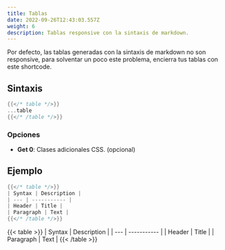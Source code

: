 ```yaml
---
title: Tablas
date: 2022-09-26T12:43:03.557Z
weight: 6
description: Tablas responsive con la sintaxis de markdown.
---
```


Por defecto, las tablas generadas con la sintaxis de markdown no son responsive, para solventar un poco este problema, encierra tus tablas con este shortcode.

## Sintaxis

```go
{{</* table */>}}
...table
{{</* /table */>}}
```

### Opciones

- **Get 0**: Clases adicionales CSS. (opcional)

## Ejemplo

```go
{{</* table */>}}
| Syntax | Description |
| --- | ----------- |
| Header | Title |
| Paragraph | Text |
{{</* /table */>}}
```

{{< table >}}
| Syntax | Description |
| --- | ----------- |
| Header | Title |
| Paragraph | Text |
{{< /table >}}
